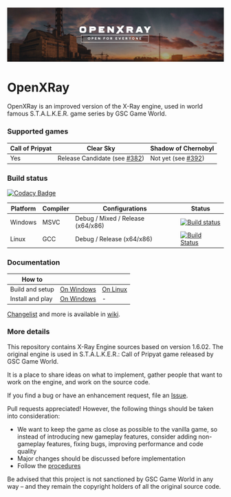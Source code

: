 ![Open for everyone](OpenXRayCover.png)

OpenXRay
==========================

OpenXRay is an improved version of the X-Ray engine, used in world famous S.T.A.L.K.E.R. game series by GSC Game World.

### Supported games
|Call of Pripyat|Clear Sky|Shadow of Chernobyl|
|---|---|---|
|Yes|Release Candidate (see [#382](https://github.com/OpenXRay/xray-16/issues/382))| Not yet (see [#392](https://github.com/OpenXRay/xray-16/issues/392))|

### Build status
[![Codacy Badge](https://api.codacy.com/project/badge/Grade/40d84a83b38147c49b4e66705c47a16a)](https://www.codacy.com/app/OpenXRay/xray-16?utm_source=github.com&amp;utm_medium=referral&amp;utm_content=OpenXRay/xray-16&amp;utm_campaign=Badge_Grade)

|Platform|Compiler|Configurations|Status|
|---|---|---|---|
|Windows|MSVC|Debug / Mixed / Release (x64/x86)|[![Build status](https://ci.appveyor.com/api/projects/status/16mp39v0d7fts6yf?svg=true)](https://ci.appveyor.com/project/OpenXRay/xray-16)|
|Linux|GCC|Debug / Release (x64/x86)|[![Build Status](https://api.travis-ci.org/OpenXRay/xray-16.svg?branch=xd_dev)](https://travis-ci.org/OpenXRay/xray-16)|

### Documentation
|How to|||
|---|---|---|
|Build and setup|[On Windows](https://github.com/OpenXRay/xray-16/wiki/%5BEN%5D-How-to-build-and-setup-on-Windows)|[On Linux](https://github.com/OpenXRay/xray-16/wiki/%5BEN%5D-How-to-build-and-setup-on-Linux)|
|Install and play|[On Windows](https://github.com/OpenXRay/xray-16/wiki/%5BEN%5D-How-to-install-and-play)|-|

[Changelist](https://github.com/OpenXRay/xray-16/wiki/Changes) and more is available in [wiki](https://github.com/OpenXRay/xray-16/wiki).


### More details
This repository contains X-Ray Engine sources based on version 1.6.02.
The original engine is used in S.T.A.L.K.E.R.: Call of Pripyat game released by GSC Game World.

It is a place to share ideas on what to implement, gather people that want to work on the engine,
and work on the source code.

If you find a bug or have an enhancement request, file an [Issue](https://github.com/openxray/xray-16/issues).

Pull requests appreciated! However, the following things should be taken into consideration:
* We want to keep the game as close as possible to the vanilla game, so instead of introducing new gameplay features,
  consider adding non-gameplay features, fixing bugs, improving performance and code quality
* Major changes should be discussed before implementation
* Follow the [procedures](doc/procedure)

Be advised that this project is not sanctioned by GSC Game World in any way – and they remain the copyright holders
of all the original source code.
